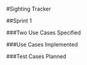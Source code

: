 #Sighting Tracker

##Sprint 1

###Two Use Cases Specified

###Use Cases Implemented

###Test Cases Planned
